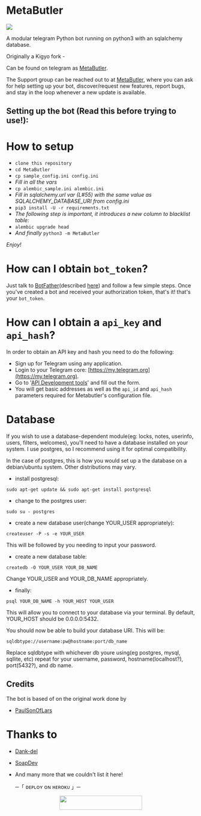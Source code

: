# MetaButler

![](images/metabutler.jpeg)

A modular telegram Python bot running on python3 with an sqlalchemy database.

Originally a Kigyo fork - 

Can be found on telegram as [MetaButler](https://t.me/MetaButlerBot).

The Support group can be reached out to at [MetaButler](https://t.me/MetaButler), where you can ask for help setting up your bot, discover/request new features, report bugs, and stay in the loop whenever a new update is available.



## Setting up the bot (Read this before trying to use!):


# How to setup

- `clone this repository`
- `cd MetaButler`
- `cp sample_config.ini config.ini`
- *Fill in all the vars*
- `cp alembic_sample.ini alembic.ini`
- *Fill in sqlalchemy.url var (L#55) with the same value as SQLALCHEMY_DATABASE_URI from config.ini*
- `pip3 install -U -r requirements.txt`
- *The following step is important, it introduces a new column to blacklist table:*
- `alembic upgrade head`
- *And finally* `python3 -m MetaButler`

*Enjoy!*

# How can I obtain `bot_token`?

Just talk to [BotFather](https://t.me/BotFather)(described [here](https://core.telegram.org/bots#6-botfather))
and follow a few simple steps. Once you've created a bot and received your
authorization token, that's it! that's your `bot_token`.

# How can I obtain a `api_key` and `api_hash`?

In order to obtain an API key and hash you need to do the following:

 - Sign up for Telegram using any application.
 - Login to your Telegram core: [https://my.telegram.org](https://my.telegram.org).
 - Go to '[API Development tools](https://my.telegram.org/apps)' and fill out the form.
 - You will get basic addresses as well as the `api_id` and `api_hash` parameters
   required for Metabutler's configuration file.

# Database

If you wish to use a database-dependent module(eg: locks, notes, userinfo, users, filters, welcomes),
you'll need to have a database installed on your system. I use postgres, so I recommend using it for optimal compatibility.

In the case of postgres, this is how you would set up a the database on a debian/ubuntu system. Other distributions may vary.

- install postgresql:

`sudo apt-get update && sudo apt-get install postgresql`

- change to the postgres user:

`sudo su - postgres`

- create a new database user(change YOUR_USER appropriately):

`createuser -P -s -e YOUR_USER`

This will be followed by you needing to input your password.

- create a new database table:

`createdb -O YOUR_USER YOUR_DB_NAME`

Change YOUR_USER and YOUR_DB_NAME appropriately.

- finally:

`psql YOUR_DB_NAME -h YOUR_HOST YOUR_USER`

This will allow you to connect to your database via your terminal.
By default, YOUR_HOST should be 0.0.0.0:5432.

You should now be able to build your database URI. This will be:

`sqldbtype://username:pw@hostname:port/db_name`

Replace sqldbtype with whichever db youre using(eg postgres, mysql, sqllite, etc)
repeat for your username, password, hostname(localhost?), port(5432?), and db name.

## Credits
The bot is based of on the original work done by
 - [PaulSonOfLars](https://github.com/PaulSonOfLars)
# Thanks to
 - [Dank-del](https://github.com/Dank-del)
 - [SoapDev](https://github.com/SoapDev2018)
 - And many more that we couldn't list it here!

    ─「 ᴅᴇᴩʟᴏʏ ᴏɴ ʜᴇʀᴏᴋᴜ 」─
</h3>

<p align="center"><a href="https://dashboard.heroku.com/new?template=https://github.com/v1xky/Angel-2.0"> <img src="https://img.shields.io/badge/Deploy%20On%20Heroku-black?style=for-the-badge&logo=heroku" width="220" height="38.45"/></a></p>
